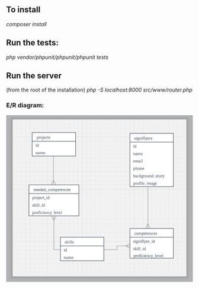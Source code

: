 ## To install
*composer install*


## Run the tests:
*php vendor/phpunit/phpunit/phpunit tests*

## Run the server
(from the root of the installation)
*php -S localhost:8000 src/www/router.php*

### E/R diagram:
![alt text](https://github.com/jariwiklund/SigniflyAssignment/blob/master/er_diagram.png?raw=true "ER diagram")